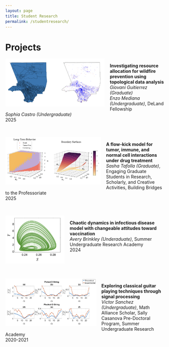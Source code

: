 ```yaml
---
layout: page
title: Student Research
permalink: /studentresearch/
---
```


# Projects

<div style="margin-bottom: 2rem; overflow: hidden;">
  <img src="/images/tda_project.png" alt="TDA resource allocation" style="float: left; max-height: 150px; margin-right: 1rem; margin-bottom: 1rem;" />
  <p><strong>Investigating resource allocation for wildfire prevention using topological data analysis</strong><br />
    <em>Giovani Guitierrez (Graduate)</em><br />
    <em>Enzo Mediana (Undergraduate)</em>, DeLand Fellowship<br />
    <em>Sophia Castro (Undergraduate)</em><br />
    2025
  </p>
</div>

<div style="margin-bottom: 2rem; overflow: hidden;">
  <img src="/images/tumorflowkick_project.png" alt="Flow-kick model for tumor dynamics" style="float: left; max-height: 150px; margin-right: 1rem; margin-bottom: 1rem;" />
  <p><strong>A flow-kick model for tumor, immune, and normal cell interactions under drug treatment</strong><br />
    <em>Sasha Tafolla (Graduate)</em>, Engaging Graduate Students in Research, Scholarly, and Creative Activities, Building Bridges to the Professoriate<br />
    2025
  </p>
</div>

<div style="margin-bottom: 2rem; overflow: hidden;">
  <img src="/images/chaosdisease_project.png" alt="Chaotic disease dynamics project" style="float: left; max-height: 150px; margin-right: 1rem; margin-bottom: 1rem;" />
  <p><strong>Chaotic dynamics in infectious disease model with changeable attitudes toward vaccination</strong><br />
    <em>Avery Brinkley (Underaduate)</em>, Summer Undergraduate Research Academy<br />
    2024
  </p>
</div>

<div style="margin-bottom: 2rem; overflow: hidden;">
  <img src="/images/guitar_project.png" alt="Classical guitar project" style="float: left; max-height: 150px; margin-right: 1rem; margin-bottom: 1rem;" />
  <p><strong>Exploring classical guitar playing techniques through signal processing</strong><br />
    <em>Victor Sanchez (Undergraduate)</em>, Math Alliance Scholar, Sally Casanova Pre-Doctoral Program, Summer Undergraduate Research Academy<br />
    2020-2021
  </p>
</div>
